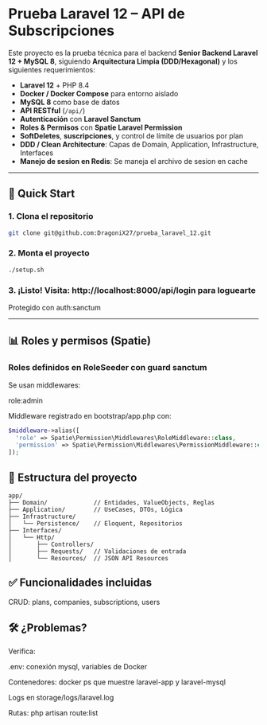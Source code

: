# Prueba Laravel 12 – API de Subscripciones

Este proyecto es la prueba técnica para el backend **Senior Backend Laravel 12 + MySQL 8**, siguiendo **Arquitectura Limpia (DDD/Hexagonal)** y los siguientes requerimientos:

- **Laravel 12** + PHP 8.4
- **Docker / Docker Compose** para entorno aislado
- **MySQL 8** como base de datos
- **API RESTful** (`/api/`)
- **Autenticación** con **Laravel Sanctum**
- **Roles & Permisos** con **Spatie Laravel Permission**
- **SoftDeletes**, **suscripciones**, y control de límite de usuarios por plan
- **DDD / Clean Architecture**: Capas de Domain, Application, Infrastructure, Interfaces
- **Manejo de sesion en Redis**: Se maneja el archivo de sesion en cache

---

## 🚀 Quick Start

### 1. Clona el repositorio

```bash
git clone git@github.com:DragoniX27/prueba_laravel_12.git
```

### 2. Monta el proyecto
```bash
./setup.sh
```

### 3. ¡Listo! Visita: http://localhost:8000/api/login para loguearte

Protegido con auth:sanctum

---

## 📊 Roles y permisos (Spatie)
### Roles definidos en RoleSeeder con guard sanctum

Se usan middlewares:

role:admin

Middleware registrado en bootstrap/app.php con:

```php
$middleware->alias([
  'role' => Spatie\Permission\Middlewares\RoleMiddleware::class,
  'permission' => Spatie\Permission\Middlewares\PermissionMiddleware::class,
]);
```

## 🧭 Estructura del proyecto

```text
app/
├── Domain/             // Entidades, ValueObjects, Reglas
├── Application/        // UseCases, DTOs, Lógica
├── Infrastructure/
│   └── Persistence/    // Eloquent, Repositorios
├── Interfaces/
│   └── Http/
│       ├── Controllers/
│       ├── Requests/   // Validaciones de entrada
│       └── Resources/  // JSON API Resources
```

## ✅ Funcionalidades incluidas
CRUD: plans, companies, subscriptions, users

## 🛠️ ¿Problemas?
Verifica:

.env: conexión mysql, variables de Docker

Contenedores: docker ps que muestre laravel-app y laravel-mysql

Logs en storage/logs/laravel.log

Rutas: php artisan route:list

